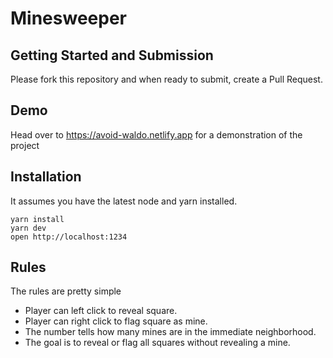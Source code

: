 # Minesweeper

## Getting Started and Submission

Please fork this repository and when ready to submit, create a Pull Request.

## Demo
Head over to https://avoid-waldo.netlify.app for a demonstration of the project

## Installation

It assumes you have the latest node and yarn installed.

```
yarn install
yarn dev
open http://localhost:1234
```

## Rules

The rules are pretty simple

* Player can left click to reveal square.
* Player can right click to flag square as mine.
* The number tells how many mines are in the immediate neighborhood.
* The goal is to reveal or flag all squares without revealing a mine.
